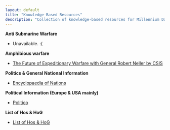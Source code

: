 ```yaml
---
layout: default
title: "Knowledge-Based Resources"
description: "Collection of knowledge-based resources for Millennium Dawn development"
---
```


**Anti Submarine Warfare**

* <!--[UnderSea Warfare In Northern Europe by CSIS](https://csis-prod.s3.amazonaws.com/s3fs-public/publication/160721_Hicks_UnderseaWarfare_Web.pdf)-->Unavailable. :(

**Amphibious warfare**

* [The Future of Expeditionary Warfare with General Robert Neller by CSIS](https://www.csis.org/events/future-expeditionary-warfare-general-robert-neller)

**Politics & General National Information**

* [Encyclopaedia of Nations](http://www.nationsencyclopedia.com/)

**Political Information (Europe & USA mainly)**

* [Politico](http://www.politico.eu/)

**List of Hos & HoG**

* [List of Hos & HoG](https://en.wikipedia.org/wiki/List_of_current_heads_of_state_and_government)
